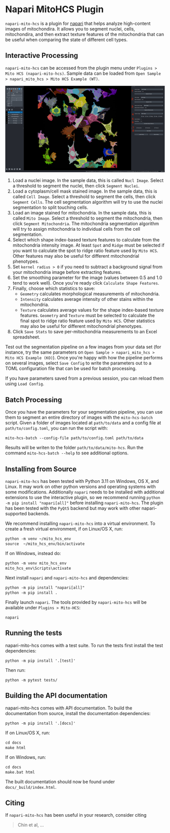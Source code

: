 # Napari MitoHCS Plugin

`napari-mito-hcs` is a plugin for [napari](https://napari.org/stable/) that helps analyze high-content images of mitochondira. It allows you to segment nuclei, cells, mitochondira, and then extract texture features of the mitochondria that can be useful when comparing the state of different cell types.

## Interactive Processing

`napari-mito-hcs` can be accessed from the plugin menu under `Plugins > Mito HCS (napari-mito-hcs)`. Sample data can be loaded from `Open Sample > napari_mito_hcs > Mito HCS Example (WT)`.

![Example Napari Mito HCS Session](docs/images/plugin_example.png "Example Napari Mito HCS Session")

1. Load a nuclei image. In the sample data, this is called `Nucl Image`. Select a threshold to segment the nuclei, then click `Segment Nuclei`.
2. Load a cytoplasm/cell mask stained image. In the sample data, this is called `Cell Image`.  Select a threshold to segment the cells, then click `Segment Cells`. The cell segmentation algorithm will try to use the nuclei segmentation to split touching cells.
3. Load an image stained for mitochondria. In the sample data, this is called `Mito Image`. Select a threshold to segment the mitochondria, then click `Segment Mitochondria`. The mitochondria segmentation algorithm will try to assign mitochondria to individual cells from the cell segmentation.
4. Select which shape index-based texture features to calculate from the mitochondria intensity image. At least `Spot` and `Ridge` must be selected if you want to calculate the spot to ridge ratio feature used by `Mito HCS`. Other features may also be useful for different mitochondrial phenotypes.
5. Set `kernel radius > 0` if you need to subtract a background signal from your mitochondria image before extracting features.
6. Set the smoothing parameter for the image (values between 0.5 and 1.0 tend to work well). Once you're ready click `Calculate Shape Features`.
7. Finally, choose which statistics to save:
    * `Geometry` calculates morphological measurements of mitochondria.
    * `Intensity` calculates average intensity of other stains within the mitochondria.
    * `Texture` calculates average values for the shape index-based texture features.
  `Geometry` and `Texture` must be selected to calculate the final spot to ridge ratio feature used by `Mito HCS`.  Other statistics may also be useful for different mitochondrial phenotypes.
8. Click `Save Stats` to save per-mitochondria measurements to an Excel spreadsheet.

Test out the segmentation pipeline on a few images from your data set (for instance, try the same parameters on `Open Sample > napari_mito_hcs > Mito HCS Example (KO)`). Once you're happy with how the pipeline performs on several images, select `Save Config` to write the parameters out to a TOML configuration file that can be used for batch processing.

If you have parameters saved from a previous session, you can reload them using `Load Config`.

## Batch Processing

Once you have the parameters for your segmentation pipeline, you can use them to segment an entire directory of images with the `mito-hcs-batch` script. Given a folder of images located at `path/to/data` and a config file at `path/to/config.toml`, you can run the script with:

```{bash}
mito-hcs-batch --config-file path/to/config.toml path/to/data
```

Results will be writen to the folder `path/to/data/mito-hcs`. Run the command `mito-hcs-batch --help` to see additional options.

## Installing from Source

`napari-mito-hcs` has been tested with Python 3.11 on Windows, OS X, and Linux. It may work on other python versions and operating systems with some modifications. Additionally `napari` needs to be installed with additional extensions to use the interactive plugin, so we recommend running `python -m pip install "napari[all]"` before installing `napari-mito-hcs`. The plugin has been tested with the `PyQt5` backend but may work with other napari-supported backends.

We recommend installing `napari-mito-hcs` into a virtual environment. To create a fresh virtual environment, if on Linux/OS X, run:

    python -m venv ~/mito_hcs_env
    source  ~/mito_hcs_env/bin/activate

If on Windows, instead do:

    python -m venv mito_hcs_env
    mito_hcs_env\Scripts\activate

Next install `napari` and `napari-mito-hcs` and dependencies:

    python -m pip install "napari[all]"
    python -m pip install .

Finally launch `napari`. The tools provided by `napari-mito-hcs` will be available under `Plugins > Mito-HCS`:

    napari

## Running the tests

napari-mito-hcs comes with a test suite. To run the tests first install the test dependencies:

    python -m pip install '.[test]'

Then run:

    python -m pytest tests/

## Building the API documentation

napari-mito-hcs comes with API documentation. To build the documentation from source, install the documentation dependencies:

    python -m pip install '.[docs]'

If on Linux/OS X, run:

    cd docs
    make html

If on Windows, run:

    cd docs
    make.bat html

The built documentation should now be found under `docs/_build/index.html`.

## Citing

If `napari-mito-hcs` has been useful in your research, consider citing

> Chin et al, ...
